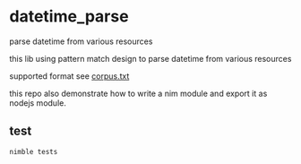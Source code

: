 # datetime_parse  

parse datetime from various resources  

this lib using pattern match design to parse datetime from various resources  

supported format see [corpus.txt](./tests/corpus.txt)  

this repo also demonstrate how to write a nim module and export it as nodejs module.  

## test  

`nimble tests`